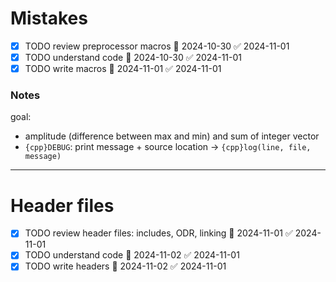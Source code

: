 # Mistakes

- [x] TODO review preprocessor macros 📅 2024-10-30 ✅ 2024-11-01
- [x] TODO understand code 📅 2024-10-30 ✅ 2024-11-01
- [x] TODO write macros 📅 2024-11-01 ✅ 2024-11-01

### Notes

goal:
- amplitude (difference between max and min) and sum of integer vector
- `{cpp}DEBUG`: print message + source location -> `{cpp}log(line, file, message)`




-----
# Header files

- [x] TODO review header files: includes, ODR, linking 📅 2024-11-01 ✅ 2024-11-01
- [x] TODO understand code 📅 2024-11-02 ✅ 2024-11-01
- [x] TODO write headers 📅 2024-11-02 ✅ 2024-11-01